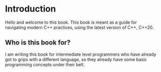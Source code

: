 # Introduction

Hello and welcome to this book. This book is meant as a guide for navigating modern C++ practices, using the latest version of C++, C++20.

## Who is this book for?

I am writing this book for intermediate level programmers who have already got to grips with a different language, so they already have some basic programming concepts under their belt. 